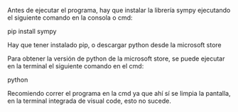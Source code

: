 Antes de ejecutar el programa, hay que instalar la librería sympy ejecutando el siguiente comando en la consola o cmd:

pip install sympy

Hay que tener instalado pip, o descargar python desde la microsoft store

Para obtener la versión de python de la microsoft store, se puede ejecutar en la terminal el siguiente comando en el cmd:

python

Recomiendo correr el programa en la cmd ya que ahí sí se limpia la pantalla, en la terminal integrada de visual code, esto no sucede.
